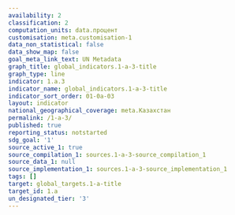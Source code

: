 ```yaml
---
availability: 2
classification: 2
computation_units: data.процент
customisation: meta.customisation-1
data_non_statistical: false
data_show_map: false
goal_meta_link_text: UN Metadata
graph_title: global_indicators.1-a-3-title
graph_type: line
indicator: 1.a.3
indicator_name: global_indicators.1-a-3-title
indicator_sort_order: 01-0a-03
layout: indicator
national_geographical_coverage: meta.Казахстан
permalink: /1-a-3/
published: true
reporting_status: notstarted
sdg_goal: '1'
source_active_1: true
source_compilation_1: sources.1-a-3-source_compilation_1
source_data_1: null
source_implementation_1: sources.1-a-3-source_implementation_1
tags: []
target: global_targets.1-a-title
target_id: 1.a
un_designated_tier: '3'
---
```

